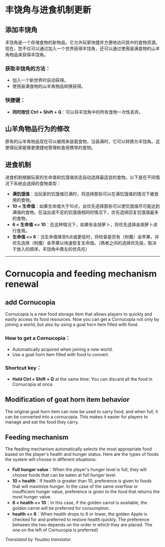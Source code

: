 # 丰饶角与进食机制更新

## 添加丰饶角

丰饶角是一个存储食物的新物品，它允许玩家快捷并方便地访问其中的食物资源。现在，您不仅可以通过加入一个世界获得丰饶角，还可以通过使用装满食物的山羊角物品来获得丰饶角。

### 获取丰饶角的方法：
- 加入一个新世界时自动获得。
- 使用装满食物的山羊角物品转换获得。

### 快捷键：
- **同时按住 Ctrl + Shift + Q**：可以将丰饶角中的所有食物一次性丢弃。

## 山羊角物品行为的修改

原有的山羊角物品现在可以被用来装载食物，当装满时，它可以转换为丰饶角。这使得玩家能够更便捷地管理和食用携带的食物。

## 进食机制

进食机制根据玩家的生命值和饥饿值状态自动选择最适宜的食物。以下是在不同情况下系统会选择的食物类型：

- **满饥饿值**：当玩家的饥饿值已满时，将选择那些可以在满饥饿值的情况下被食用的食物。
- **10 < 生命值**：如果生命值大于10点，会优先选择那些可以使饥饿值尽可能达到满值的食物。在溢出或不足的饥饿值相同的情况下，优先选择回复饥饿值最多的食物。
- **6 < 生命值 <= 10**：在这种情况下，如果有金胡萝卜，将优先选择金胡萝卜进行食用。
- **生命值 <= 6**：当生命值降至6点或更低时，将检查是否有（附魔）金苹果，并优先选择（附魔）金苹果以快速恢复生命值。（两者之间的选择优先级，取决于放入的顺序。丰饶角中靠左的优先吃）
---
# Cornucopia and feeding mechanism renewal

## add Cornucopia

Cornucopia is a new food storage item that allows players to quickly and easily access its food resources. Now you can get a Cornucopia not only by joining a world, but also by using a goat horn item filled with food.

### How to get a Cornucopia：
- Automatically acquired when joining a new world. 
- Use a goat horn item filled with food to convert.

### Shortcut key：
- **Hold Ctrl + Shift + Q** at the same time: You can discard all the food in Cornucopia at once.

## Modification of goat horn item behavior

The original goat horn item can now be used to carry food, and when full, it can be converted into a cornucopia. This makes it easier for players to manage and eat the food they carry.

## Feeding mechanism

The feeding mechanism automatically selects the most appropriate food based on the player's health and hunger status. Here are the types of foods the system will choose in different situations:

- **Full hunger value**：When the player's hunger level is full, they will choose foods that can be eaten at full hunger level.
- **10 < health**：If health is greater than 10, preference is given to foods that will maximize hunger. In the case of the same overflow or insufficient hunger value, preference is given to the food that returns the most hunger value.
- **6 < health <= 10**：In this case, if the golden carrot is available, the golden carrot will be preferred for consumption.
- **health <= 6**：When health drops to 6 or lower, the golden Apple is checked for and preferred to restore health quickly. The preference between the two depends on the order in which they are placed. The one on the left of Cornucopia is preferred)

*Translated by Youdao translator.*
